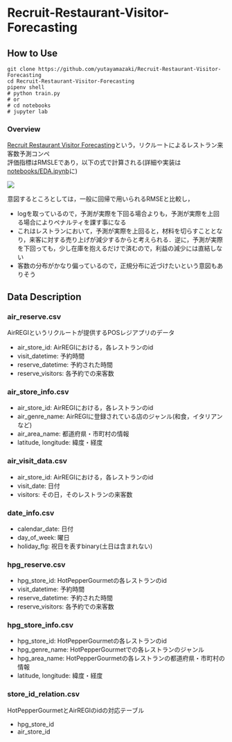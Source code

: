 # Recruit-Restaurant-Visitor-Forecasting
## How to Use

```shell
git clone https://github.com/yutayamazaki/Recruit-Restaurant-Visitor-Forecasting
cd Recruit-Restaurant-Visitor-Forecasting
pipenv shell
# python train.py
# or
# cd notebooks
# jupyter lab
```

### Overview
[Recruit Restaurant Visitor Forecasting](https://www.kaggle.com/c/recruit-restaurant-visitor-forecasting/)という，リクルートによるレストラン来客数予測コンペ  
評価指標はRMSLEであり，以下の式で計算される(詳細や実装は[notebooks/EDA.ipynb](https://github.com/yutayamazaki/Recruit-Restaurant-Visitor-Forecasting/blob/master/notebooks/EDA.ipynb)に)  

<img src="https://latex.codecogs.com/gif.latex?RMSLE=\sqrt{\frac{1}{n}\sum_{i=1}^{n}(log(p_i+1)-log(a_i+1))^2}"/>

意図するところとしては，一般に回帰で用いられるRMSEと比較し，
- logを取っているので，予測が実際を下回る場合よりも，予測が実際を上回る場合によりペナルティを課す事になる
- これはレストランにおいて，予測が実際を上回ると，材料を切らすこととなり，来客に対する売り上げが減少するからと考えられる．逆に，予測が実際を下回っても，少し在庫を抱えるだけで済むので，利益の減少には直結しない  
- 客数の分布がかなり偏っているので，正規分布に近づけたいという意図もありそう  


## Data Description
### air_reserve.csv
AirREGIというリクルートが提供するPOSレジアプリのデータ  
- air_store_id: AirREGIにおける，各レストランのid
- visit_datetime: 予約時間
- reserve_datetime: 予約された時間
- reserve_visitors: 各予約での来客数

### air_store_info.csv
- air_store_id: AirREGIにおける，各レストランのid
- air_genre_name: AirREGIに登録されている店のジャンル(和食，イタリアンなど)
- air_area_name: 都道府県・市町村の情報
- latitude, longitude: 緯度・経度

### air_visit_data.csv
- air_store_id: AirREGIにおける，各レストランのid
- visit_date: 日付
- visitors: その日，そのレストランの来客数

### date_info.csv
- calendar_date: 日付
- day_of_week: 曜日
- holiday_flg: 祝日を表すbinary(土日は含まれない)

### hpg_reserve.csv
- hpg_store_id: HotPepperGourmetの各レストランのid
- visit_datetime: 予約時間
- reserve_datetime: 予約された時間
- reserve_visitors: 各予約での来客数

### hpg_store_info.csv
- hpg_store_id: HotPepperGourmetの各レストランのid
- hpg_genre_name: HotPepperGourmetでの各レストランのジャンル
- hpg_area_name: HotPepperGourmetの各レストランの都道府県・市町村の情報
- latitude, longitude: 緯度・経度

### store_id_relation.csv
HotPepperGourmetとAirREGIのidの対応テーブル
- hpg_store_id
- air_store_id
